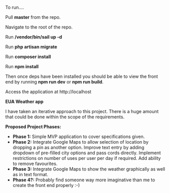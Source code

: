 To run….

Pull **master** from the repo.

Navigate to the root of the repo.

Run **/vendor/bin/sail up -d**

Run **php artisan migrate**

Run **composer install**
 
Run **npm install**

Then once deps have been installed you should be able to view the front end by running **npm run dev** or **npm run build**.

Access the application at http://localhost

**EUA Weather app**

I have taken an iterative approach to this project.  There is a huge amount that could be done within the scope of the requirements.

**Proposed Project Phases:**

* **Phase 1:** Simple MVP application to cover specifications given.
* **Phase 2:** Integrate Google Maps to allow selection of location by dropping a pin as another option.
Improve text entry by adding dropdown of pre-filled city options and pass cords directly.
Implement restrictions on number of uses per user per day if required.
Add ability to remove favourites.
* **Phase 3:** Integrate Google Maps to show the weather graphically as well as in text format. 
* **Phase 4?:** Probably find someone way more imaginative than me to create the front end properly :-) 

